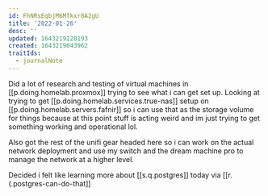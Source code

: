 ```yaml
---
id: FhNRsEqbjM6Mfkxr8A2gU
title: '2022-01-26'
desc: ''
updated: 1643219220193
created: 1643219043962
traitIds:
  - journalNote
---
```


Did a lot of research and testing of virtual machines in [[p.doing.homelab.proxmox]] trying to see what i can get set up. Looking at trying to get [[p.doing.homelab.services.true-nas]] setup on [[p.doing.homelab.servers.fafnir]] so i can use that as the storage volume for things because at this point stuff is acting weird and im just trying to get something working and operational lol. 

Also got the rest of the unifi gear headed here so i can work on the actual network deployment and use my switch and the dream machine pro to manage the network at a higher level.

Decided i felt like learning more about [[s.q.postgres]] today via [[r.(.postgres-can-do-that]]
